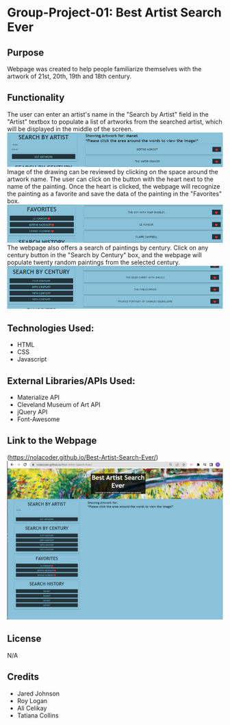 # Group-Project-01: Best Artist Search Ever

## Purpose
Webpage was created to help people familiarize themselves with the artwork of 21st, 20th, 19th and 18th century. 

## Functionality
The user can enter an artist's name in the "Search by Artist" field in the "Artist" textbox to populate a list of artworks from the searched artist, which will be displayed in the middle of the screen.
![searchbyartistbox](assets/images/searchbyartistbox.png)
Image of the drawing can be reviewed by clicking on the space around the artwork name. 
The user can click on the button with the heart next to the name of the painting. Once the heart is clicked, the webpage will recognize the painting as a favorite and save the data of the painting in the "Favorites" box.
![Favorites](assets/images/favs.png)
The webpage also offers a search of paintings by century. Click on any century button in the "Search by Century" box, and the webpage will populate twenty random paintings from the selected century.
![Century](assets/images/century.png)


## Technologies Used:
* HTML
* CSS
* Javascript

## External Libraries/APIs Used:
* Materialize API
* Cleveland Museum of Art API 
* jQuery API
* Font-Awesome

## Link to the Webpage
(https://nolacoder.github.io/Best-Artist-Search-Ever/)
![main](assets/images/main.png)

## License
N/A

## Credits
* Jared Johnson
* Roy Logan
* Ali Celikay
* Tatiana Collins




